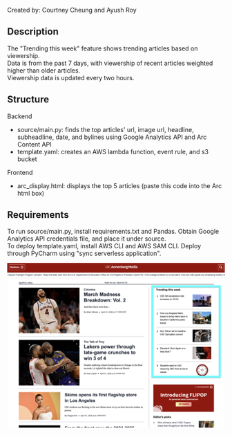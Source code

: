 Created by: Courtney Cheung and Ayush Roy

## Description ##
The "Trending this week" feature shows trending articles based on viewership. <br/>
Data is from the past 7 days, with viewership of recent articles weighted higher than older articles. <br/>
Viewership data is updated every two hours.

## Structure ##
Backend
* source/main.py: finds the top articles' url, image url, headline, subheadline, date, and bylines using Google Analytics API and Arc Content API 
* template.yaml: creates an AWS lambda function, event rule, and s3 bucket

Frontend
* arc_display.html: displays the top 5 articles (paste this code into the Arc html box)

## Requirements ##
To run source/main.py, install requirements.txt and Pandas. Obtain Google Analytics API credentials file, and place it under source. <br/>
To deploy template.yaml, install AWS CLI and AWS SAM CLI. Deploy through PyCharm using "sync serverless application".

![trending_screenshot.png](trending_screenshot.png)


